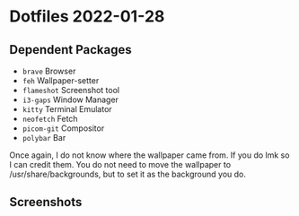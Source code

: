 # Dotfiles 2022-01-28

## Dependent Packages

 - `brave` Browser
 - `feh` Wallpaper-setter
 - `flameshot` Screenshot tool
 - `i3-gaps` Window Manager
 - `kitty` Terminal Emulator
 - `neofetch` Fetch
 - `picom-git` Compositor
 - `polybar` Bar

Once again, I do not know where the wallpaper came from. If you do lmk so I can credit them. You do not need to move the wallpaper to /usr/share/backgrounds, but to set it as the background you do.

## Screenshots
